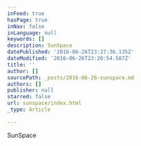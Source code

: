 ```yaml
---
inFeed: true
hasPage: true
inNav: false
inLanguage: null
keywords: []
description: SunSpace
datePublished: '2016-06-26T23:27:36.135Z'
dateModified: '2016-06-26T23:20:54.587Z'
title: ''
author: []
sourcePath: _posts/2016-06-26-sunspace.md
authors: []
publisher: null
starred: false
url: sunspace/index.html
_type: Article

---
```

SunSpace